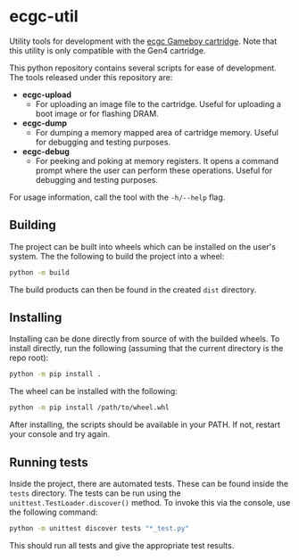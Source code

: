 # ecgc-util

Utility tools for development with the [ecgc Gameboy cartridge](https://efacdev.nl/pages/project/?name=ecgc).
Note that this utility is only compatible with the Gen4 cartridge.

This python repository contains several scripts for ease of development.
The tools released under this repository are:

- **ecgc-upload**
    - For uploading an image file to the cartridge.
    Useful for uploading a boot image or for flashing DRAM.
- **ecgc-dump**
    - For dumping a memory mapped area of cartridge memory.
    Useful for debugging and testing purposes.
- **ecgc-debug**
    - For peeking and poking at memory registers.
    It opens a command prompt where the user can perform these operations.
    Useful for debugging and testing purposes.

For usage information, call the tool with the `-h/--help` flag.

## Building

The project can be built into wheels which can be installed on the user's system.
The the following to build the project into a wheel:

```bash
python -m build
```

The build products can then be found in the created `dist` directory.

## Installing

Installing can be done directly from source of with the builded wheels.
To install directly, run the following (assuming that the current directory is the repo root):

```bash
python -m pip install .
``` 

The wheel can be installed with the following:

```bash
python -m pip install /path/to/wheel.whl
``` 

After installing, the scripts should be available in your PATH.
If not, restart your console and try again.

## Running tests

Inside the project, there are automated tests.
These can be found inside the `tests` directory.
The tests can be run using the `unittest.TestLoader.discover()` method.
To invoke this via the console, use the following command:

```bash
python -m unittest discover tests "*_test.py"
```

This should run all tests and give the appropriate test results.
